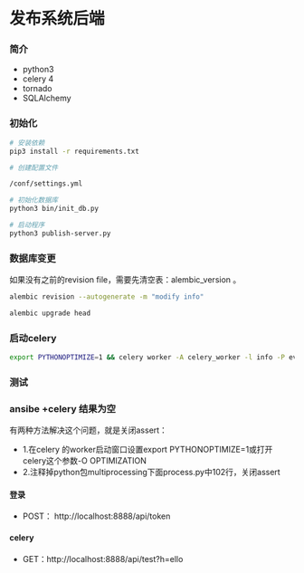 # 发布系统后端

### 简介

* python3
* celery 4
* tornado
* SQLAlchemy

### 初始化

```bash
# 安装依赖
pip3 install -r requirements.txt

# 创建配置文件

/conf/settings.yml

# 初始化数据库
python3 bin/init_db.py

# 启动程序
python3 publish-server.py
```

### 数据库变更


如果没有之前的revision file，需要先清空表：alembic_version 。

```bash
alembic revision --autogenerate -m "modify info"

alembic upgrade head
```

### 启动celery

```bash
export PYTHONOPTIMIZE=1 && celery worker -A celery_worker -l info -P eventlet
```

### 测试

### ansibe +celery 结果为空
有两种方法解决这个问题，就是关闭assert：
* 1.在celery 的worker启动窗口设置export PYTHONOPTIMIZE=1或打开celery这个参数-O OPTIMIZATION
* 2.注释掉python包multiprocessing下面process.py中102行，关闭assert

#### 登录

* POST： http://localhost:8888/api/token

#### celery

* GET：http://localhost:8888/api/test?h=ello
